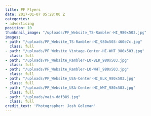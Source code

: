 ```yaml
---
title: PF Flyers
date: 2017-01-07 05:28:00 Z
categories:
- advertising
position: 10
thumbnail_image: "/uploads/PF_Website_TS-Rambler-HI_980x503.jpg"
images:
- path: "/uploads/PF_Website_TS-Rambler-HI_980x503-460e7c.jpg"
  class: full
- path: "/uploads/PF_Website_Vintage-Center-HI-WHT_980x503.jpg"
  class: full
- path: "/uploads/PF_Website_Rambler-LO-BLK_980x503.jpg"
  class: full
- path: "/uploads/PF_Website_Rambler-LO-WHT_980x503.jpg"
  class: full
- path: "/uploads/PF_Website_USA-Center-HI_BLK_980x503.jpg"
  class: full
- path: "/uploads/PF_Website_USA-Center-HI_WHT_980x503.jpg"
  class: full
- path: "/uploads/main-ddf389.jpg"
  class: full
credit_text: 'Photographer: Josh Goleman'
---
```


